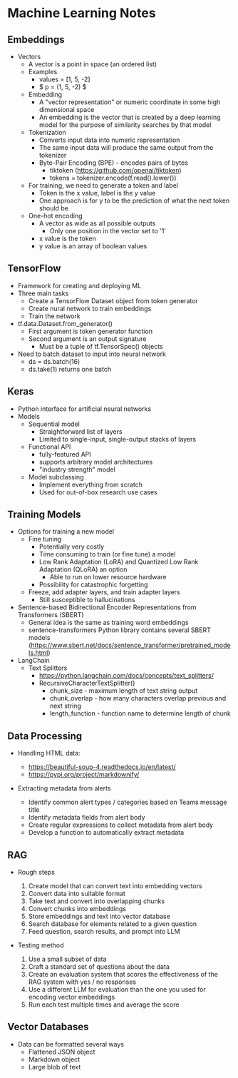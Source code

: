 # Machine Learning Notes

## Embeddings

* Vectors
    * A vector is a point in space (an ordered list)
    * Examples
        * values = [1, 5, -2]
        * $ p = (1, 5, -2) $
    * Embedding
        * A "vector representation" or numeric coordinate in some high dimensional space
        * An embedding is the vector that is created by a deep learning model for the purpose of similarity searches by that model
    * Tokenization
        * Converts input data into numeric representation
        * The same input data will produce the same output from the tokenizer
        * Byte-Pair Encoding (BPE) - encodes pairs of bytes
            * tiktoken (https://github.com/openai/tiktoken)
            * tokens = tokenizer.encode(f.read().lower())
    * For training, we need to generate a token and label
        * Token is the x value, label is the y value
        * One approach is for y to be the prediction of what the next token should be
    * One-hot encoding
        * A vector as wide as all possible outputs
            * Only one position in the vector set to '1'
        * x value is the token
        * y value is an array of boolean values


## TensorFlow
* Framework for creating and deploying ML
* Three main tasks
    * Create a TensorFlow Dataset object from token generator
    * Create nural network to train embeddings
    * Train the network
* tf.data.Dataset.from_generator()
    * First argument is token generator function
    * Second argument is an output signature
        * Must be a tuple of tf.TensorSpec() objects
* Need to batch dataset to input into neural network
    * ds = ds.batch(16)
    * ds.take(1) returns one batch


## Keras
* Python interface for artificial neural networks
* Models
    * Sequential model
        * Straightforward list of layers
        * Limited to single-input, single-output stacks of layers
    * Functional API
        * fully-featured API
        * supports arbitrary model architectures
        * "industry strength" model
    * Model subclassing
        * Implement everything from scratch
        * Used for out-of-box research use cases


## Training Models
* Options for training a new model
    * Fine tuning
        * Potentially very costly
        * Time consuming to train (or fine tune) a model
        * Low Rank Adaptation (LoRA) and Quantized Low Rank Adaptation (QLoRA) an option
            * Able to run on lower resource hardware
        * Possibility for catastrophic forgetting
    * Freeze, add adapter layers, and train adapter layers
        * Still susceptible to hallucinations
* Sentence-based Bidirectional Encoder Representations from Transformers (SBERT)
    * General idea is the same as training word embeddings
    * sentence-transformers Python library contains several SBERT models (https://www.sbert.net/docs/sentence_transformer/pretrained_models.html)
* LangChain
    * Text Splitters
        * https://python.langchain.com/docs/concepts/text_splitters/
        * RecursiveCharacterTextSplitter()
            * chunk_size - maximum length of text string output
            * chunk_overlap - how many characters overlap previous and next string
            * length_function - function name to determine length of chunk


## Data Processing
* Handling HTML data:
    * https://beautiful-soup-4.readthedocs.io/en/latest/
    * https://pypi.org/project/markdownify/

* Extracting metadata from alerts
    * Identify common alert types / categories based on Teams message title
    * Identify metadata fields from alert body
    * Create regular expressions to collect metadata from alert body
    * Develop a function to automatically extract metadata

## RAG

* Rough steps
    1. Create model that can convert text into embedding vectors
    2. Convert data into suitable format
    3. Take text and convert into overlapping chunks
    4. Convert chunks into embeddings
    5. Store embeddings and text into vector database
    6. Search database for elements related to a given question
    7. Feed question, search results, and prompt into LLM 

* Testing method
    1. Use a small subset of data
    2. Craft a standard set of questions about the data
    3. Create an evaluation system that scores the effectiveness of the RAG system with yes / no responses
    4. Use a different LLM for evaluation than the one you used for encoding vector embeddings
    5. Run each test multiple times and average the score


## Vector Databases

* Data can be formatted several ways
    * Flattened JSON object
    * Markdown object
    * Large blob of text